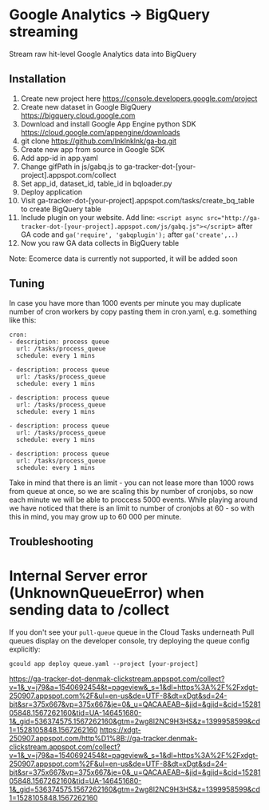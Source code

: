 # Google Analytics -> BigQuery streaming

Stream raw hit-level Google Analytics data into BigQuery

## Installation

1. Create new project here https://console.developers.google.com/project
1. Create new dataset in Google BigQuery https://bigquery.cloud.google.com
1. Download and install Google App Engine python SDK https://cloud.google.com/appengine/downloads
1. git clone https://github.com/lnklnklnk/ga-bq.git
1. Create new app from source in Google SDK
1. Add app-id in app.yaml
1. Change gifPath in js/gabq.js to ga-tracker-dot-[your-project].appspot.com/collect
1. Set app_id, dataset_id, table_id in bqloader.py
1. Deploy application
1. Visit ga-tracker-dot-[your-project].appspot.com/tasks/create_bq_table to create BigQuery table
1. Include plugin on your website. Add line: `<script async src="http://ga-tracker-dot-[your-project].appspot.com/js/gabq.js"></script>` after GA code and `ga('require', 'gabqplugin');` after `ga('create',..)`
1. Now you raw GA data collects in BigQuery table

Note: Ecomerce data is currently not supported, it will be added soon

## Tuning

In case you have more than 1000 events per minute you may duplicate number of cron workers by copy pasting them in cron.yaml, e.g. something like this:

```
cron:
- description: process queue
  url: /tasks/process_queue
  schedule: every 1 mins

- description: process queue
  url: /tasks/process_queue
  schedule: every 1 mins

- description: process queue
  url: /tasks/process_queue
  schedule: every 1 mins  

- description: process queue
  url: /tasks/process_queue
  schedule: every 1 mins  

- description: process queue
  url: /tasks/process_queue
  schedule: every 1 mins  
```

Take in mind that there is an limit - you can not lease more than 1000 rows from queue at once, so we are scaling this by number of cronjobs, so now each minute we will be able to proccess 5000 events. While playing around we have noticed that there is an limit to number of cronjobs at 60 - so with this in mind, you may grow up to 60 000 per minute.

## Troubleshooting

# Internal Server error (UnknownQueueError) when sending data to /collect

If you don't see your `pull-queue` queue in the Cloud Tasks underneath Pull queues display on the developer console, try deploying the queue config explicitly:

```
gcould app deploy queue.yaml --project [your-project]
```
https://ga-tracker-dot-denmak-clickstream.appspot.com/collect?v=1&_v=j79&a=1540692454&t=pageview&_s=1&dl=https%3A%2F%2Fxdgt-250907.appspot.com%2F&ul=en-us&de=UTF-8&dt=xDgt&sd=24-bit&sr=375x667&vp=375x667&je=0&_u=QACAAEAB~&jid=&gjid=&cid=1528105848.1567262160&tid=UA-146451680-1&_gid=536374575.1567262160&gtm=2wg8l2NC9H3HS&z=1399958599&cd1=1528105848.1567262160
https://xdgt-250907.appspot.com/http%D1%8B://ga-tracker.denmak-clickstream.appspot.com/collect?v=1&_v=j79&a=1540692454&t=pageview&_s=1&dl=https%3A%2F%2Fxdgt-250907.appspot.com%2F&ul=en-us&de=UTF-8&dt=xDgt&sd=24-bit&sr=375x667&vp=375x667&je=0&_u=QACAAEAB~&jid=&gjid=&cid=1528105848.1567262160&tid=UA-146451680-1&_gid=536374575.1567262160&gtm=2wg8l2NC9H3HS&z=1399958599&cd1=1528105848.1567262160